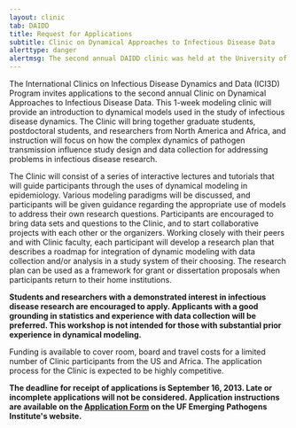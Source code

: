 ```yaml
---
layout: clinic
tab: DAIDD
title: Request for Applications
subtitle: Clinic on Dynamical Approaches to Infectious Disease Data
alerttype: danger
alertmsg: The second annual DAIDD clinic was held at the University of Florida in 2013. This page is for archival purposes only.
---
```


The International Clinics on Infectious Disease Dynamics and Data (ICI3D) Program invites applications to the second annual Clinic on Dynamical Approaches to Infectious Disease Data. This 1-week modeling clinic will provide an introduction to dynamical models used in the study of infectious disease dynamics. The Clinic will bring together graduate students, postdoctoral students, and researchers from North America and Africa, and instruction will focus on how the complex dynamics of pathogen transmission influence study design and data collection for addressing problems in infectious disease research.

The Clinic will consist of a series of interactive lectures and tutorials that will guide participants through the uses of dynamical modeling in epidemiology. Various modeling paradigms will be discussed, and participants will be given guidance regarding the appropriate use of models to address their own research questions. Participants are encouraged to bring data sets and questions to the Clinic, and to start collaborative projects with each other or the organizers. Working closely with their peers and with Clinic faculty, each participant will develop a research plan that describes a roadmap for integration of dynamic modeling with data collection and/or analysis in a study system of their choosing. The research plan can be used as a framework for grant or dissertation proposals when participants return to their home institutions.

**Students and researchers with a demonstrated interest in infectious disease research are encouraged to apply. Applicants with a good grounding in statistics and experience with data collection will be preferred. This workshop is not intended for those with substantial prior experience in dynamical modeling.**

Funding is available to cover room, board and travel costs for a limited number of Clinic participants from the US and Africa. The application process for the Clinic is expected to be highly competitive.

**The deadline for receipt of applications is September 16, 2013.  Late or incomplete applications will not be considered. Application instructions are available on the [Application Form](http://epi.ufl.edu/ici3d/daidd-application-form/ "DAIDD Application Form") on the UF Emerging Pathogens Institute's website.**

